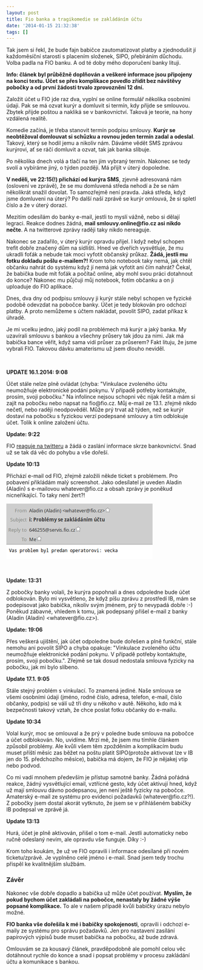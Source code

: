 ```yaml
---
layout: post
title: Fio banka a tragikomedie se zakládáním účtu
date: '2014-01-15 21:32:38'
tags: []
---
```

Tak jsem si řekl, že bude fajn babičce zautomatizovat platby a zjednodušit jí každoměsíční starosti s placením složenek, SIPO, přebíráním důchodu. Volba padla na FIO banku. A od té doby mého doporučení banky lituji.

<p><strong>Info: článek byl průběžně doplňován a veškeré informace jsou připojeny na konci textu. Účet se přes komplikace povedlo zřídit bez návštěvy pobočky a od první žádosti trvalo zprovoznění 12 dní.</strong></p>
<p>Založit účet u FIO jde raz dva, vyplní se online formulář několika osobními údaji. Pak se má ozvat kurýr a domluvit si termín, kdy přijde se smlouvou. Zbytek přijde poštou a nakliká se v bankovnictví. Taková je teorie, na hony vzdálená realitě.</p>
<p>Komedie začíná, je třeba stanovit termín podpisu smlouvy. <strong>Kurýr se neobtěžoval domlouvat si schůzku a rovnou jeden termín zadal a odeslal</strong>. Takový, který se hodil jemu a nikoliv nám. Dáváme vědět SMS zprávou kurýrovi, ať se ráčí domluvit a ozvat, tak jak banka slibuje. </p>
<p>Po několika dnech volá a tlačí na ten jím vybraný termín. Nakonec se tedy svolí a vybíráme jiný, o týden později. Má přijít v úterý dopoledne. </p>
<p><strong>V neděli, ve 22:15(!) přichází od kurýra SMS</strong>, zjevně adresovaná nám (oslovení ve zprávě), že se mu domluvená středa nehodí a že se nám několikrát snažil dovolat. To samozřejmě není pravda. Jaká středa, když jsme domluveni na úterý? Po další naší zprávě se kurýr omlouvá, že si spletl číslo a že v úterý dorazí. </p>
<p>Mezitím odesílám do banky e-mail, jestli to myslí vážně, nebo si dělají legraci. Reakce dodnes žádná, <strong>mail smlouvy.online@fio.cz asi nikdo nečte</strong>. A na twitterové zprávy raději taky nikdo nereaguje.</p>
<p>Nakonec se zadařilo, v úterý kurýr opravdu přijel. I když nebyl schopen trefit dobře značený dům na sídlišti. Hned ve dveřích vysvětluje, že mu ukradli foťák a nebude tak moci vyfotit občanský průkaz. <strong>Žádá, jestli mu fotku dokladu pošlu e-mailem?!</strong> Krom toho notebook taky nemá, jak chtěl občanku nahrát do systému když jí nemá jak vyfotit ani čím nahrát? Čekal, že babička bude mít foťák a počítač online, aby mohl svou práci dotahnout do konce? Nakonec mu půjčuji můj notebook, fotím občanku a on ji uploaduje do FIO aplikace.</p>
<p>Dnes, dva dny od podpisu smlouvy ji kurýr stále nebyl schopen ve fyzické podobě odevzdat na pobočce banky. Účet je tedy blokován pro odchozí platby. A proto nemůžeme s účtem nakládat, povolit SIPO, zadat příkaz k úhradě.</p>
<p>Je mi vcelku jedno, jaký podíl na problémech má kurýr a jaký banka. My uzavírali smlouvu s bankou a všechny průsery tak jdou za nimi. Jak má babička bance věřit, když sama vidí průser za průserem? Fakt lituju, že jsme vybrali FIO. Takovou dávku amaterismu už jsem dlouho neviděl.</p>
<p> </p>
<p><strong>UPDATE 16.1.2014: 9:08</strong></p>
<p>Účet stále nelze plně ovládat (chyba: "Vinkulace zvoleného účtu neumožňuje elektronické podání pokynu. V případě potřeby kontaktujte, prosím, svoji pobočku." Na infolince nejsou schopni věc nijak řešit a mám si zajít na pobočku nebo napsat na fio@fio.cz. Můj e-mail ze 13.1. zřejmě nikdo nečetl, nebo raději neodpověděl. Může prý trvat až týden, než se kurýr dostaví na pobočku s fyzickou verzí podepsané smlouvy a tím odblokuje účet. Tolik k online založení účtu.</p>
<p><strong>Update: 9:22 </strong></p>
<p>FIO <a href="https://twitter.com/FIO_banka/status/423731934473109504">reaguje na twitteru</a> a žádá o zaslání informace skrze bankovnictví. Snad už se tak dá věc do pohybu a vše dořeší.</p>
<p><strong>Update 10:13</strong></p>
<p>Přichází e-mail od FIO, zřejmě založili někde ticket s problémem. Pro pobavení přikládám malý screenshot. Jako odesílatel je uveden Aladin (Aladin) s e-mailovou whatever@fio.cz a obsah zprávy je poněkud nicneříkající. To taky není žert?!</p>
<p><img src="/images/403.png" alt="whatever@fio.cz" width="386" height="146" /></p>
<p> </p>
<p><strong>Update: 13:31</strong></p>
<p>Z pobočky banky volali, že kurýra popohnali a dnes odpoledne bude účet odblokován. Bylo mi vysvětleno, že když píšu zprávu z prostředí IB, mám se podepisovat jako babička, nikoliv svým jménem, prý to nevypadá dobře :-) Poněkud zábavné, vhledem k tomu, jak podepsaný přišel e-mail z banky (Aladin (Aladin) &lt;whatever@fio.cz&gt;). </p>
<p><strong>Update: 19:06</strong></p>
<p>Přes veškerá ujištění, jak účet odpoledne bude dořešen a plně funkční, stále nemohu ani povolit SIPO a chyba opakuje: "Vinkulace zvoleného účtu neumožňuje elektronické podání pokynu. V případě potřeby kontaktujte, prosím, svoji pobočku.". Zřejmě se tak dosud nedostala smlouva fyzicky na pobočku, jak mi bylo slíbeno.   </p>
<p><strong>Update 17.1. 9:05</strong></p>
<p>Stále stejný problém s vinkulací. To znamená jediné. Naše smlouva se všemi osobními údaji (jméno, rodné číslo, adresa, telefon, e-mail, číslo občanky, podpis) se válí už tři dny u někoho v autě. Někoho, kdo má k bezpečnosti takový vztah, že chce poslat fotku občanky do e-mailu.</p>
<p><strong>Update 10:34</strong></p>
<p>Volal kurýr, moc se omlouval a že prý v poledne bude smlouva na pobočce a účet odblokován. No, uvidíme. Mrzí mě, že jsem mu tímhle článkem způsobil problémy. Ale kvůli všem těm zpožděním a komplikacím budu muset příští měsíc zas běžet na poštu platit SIPO(protože aktivovat lze v IB jen do 15. předchozího měsíce), babička má dojem, že FIO je nějakej vtip nebo podvod.</p>
<p>Co mi vadí mnohem především je přístup samotné banky. Žádná pořádná reakce, žádný vysvětlující email, vztřícné gesto, kdy účet aktivují hned, když už mají smlouvu dávno podepsanou, jen není ještě fyzicky na pobočce. Amaterský e-mail ze systému pro evidenci požadavků (whatever@fio.cz?!). Z pobočky jsem dostal akorát vytknuto, že jsem se v přihlášeném babičky IB podepsal ve zprávě já. </p>
<p><strong>Update 13:13</strong></p>
<p>Hurá, účet je plně aktivován, přišel o tom e-mail. Jestli automaticky nebo ručně odeslaný nevím, ale opravdu vše funguje. Díky :-)</p>
<p>Krom toho koukám, že už ve FIO opravili i informace odesílané při novém ticketu/zprávě. Je vyplněno celé jméno i e-mail. Snad jsem tedy trochu přispěl ke kvalitnějším službám.</p>
<h3><strong>Závěr</strong></h3>
<p>Nakonec vše dobře dopadlo a babička už může účet používat. <strong>Myslím, že pokud bychom účet zakládali na pobočce, nenastaly by žádné výše popsané komplikace.</strong> To ale v našem případě kvůli babičky úrazu nebylo možné.</p>
<p><strong>FIO banka vše dořešila k mé i babičky spokojenosti</strong>, opravili i odchozí e-maily ze systému pro správu požadavků. Jen pro nastavení zasílání papírových výpisů bude muset babička na pobočku, až bude zdravá. </p>
<p>Omlouvám se za kousavý článek, pravděpodobně ale pomohl celou věc dotáhnout rychle do konce a snad i popsat problémy v procesu zakládání účtu a komunikace s bankou. </p>
<p> </p>
